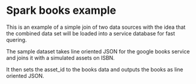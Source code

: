 Spark books example
=====================

This is an example of a simple join of two data sources with the idea that the combined data set will be
loaded into a service database for fast quering.

The sample dataset takes line oriented JSON for the google books
service and joins it with a simulated assets on ISBN.

It then sets the asset_id to the books data and outputs the books as line oriented JSON.


